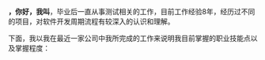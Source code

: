 **，你好，我叫**，毕业后一直从事测试相关的工作，目前工作经验8年，经历过不同的项目，对软件开发周期流程有较深入的认识和理解。

下面，我以我在最近一家公司中我所完成的工作来说明我目前掌握的职业技能点以及掌握程度：


